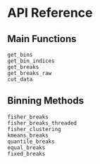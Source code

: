 # API Reference

## Main Functions

```@docs
get_bins
get_bin_indices
get_breaks
get_breaks_raw
cut_data
```

## Binning Methods

```@docs
fisher_breaks
fisher_breaks_threaded
fisher_clustering
kmeans_breaks
quantile_breaks
equal_breaks
fixed_breaks
``` 